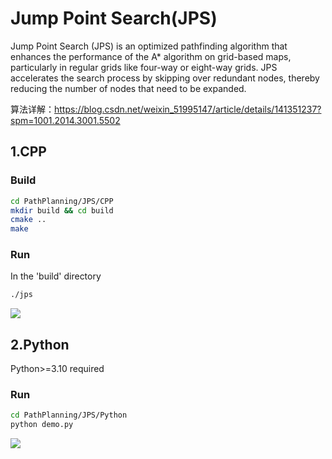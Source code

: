 # Jump Point Search(JPS)

Jump Point Search (JPS) is an optimized pathfinding algorithm that enhances the performance of the A* algorithm on grid-based maps, particularly in regular grids like four-way or eight-way grids. JPS accelerates the search process by skipping over redundant nodes, thereby reducing the number of nodes that need to be expanded.

算法详解：https://blog.csdn.net/weixin_51995147/article/details/141351237?spm=1001.2014.3001.5502

## 1.CPP

### Build

```bash
cd PathPlanning/JPS/CPP
mkdir build && cd build
cmake ..
make
```

### Run

In the 'build' directory

```bash
./jps
```

![](https://s2.loli.net/2024/08/20/IGFA3JgwLlyXhNj.png)

## 2.Python

Python>=3.10 required

### Run

```bash
cd PathPlanning/JPS/Python
python demo.py
```

![](https://s2.loli.net/2024/08/20/HVMJQ9FAmUluGP2.gif)

